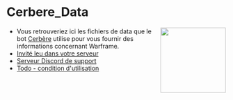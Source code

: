 # Cerbere_Data

<img src="https://zupimages.net/up/20/25/o2kr.png" height="150px" align="right">

- Vous retrouveriez ici les fichiers de data que le bot [Cerbère](https://sites.google.com/view/projetcerbre/accueil) utilise pour vous fournir des informations concernant Warframe.
- [Invité leu dans votre serveur](https://top.gg/bot/602883171436199957)
- [Serveur Discord de support](https://discord.gg/xffyVZg2jb)
- [Todo - condition d'utilisation](./Condition_d'utilisation/Todo-Condition_d'utilisation.md)
